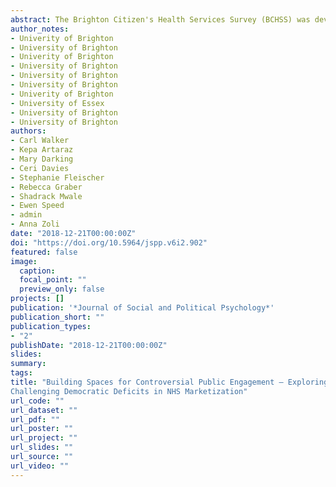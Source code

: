 ```yaml
---
abstract: The Brighton Citizen's Health Services Survey (BCHSS) was developed to explore and potentially challenge how knowledge is used and by whom in the production of local health commissioning institutions and relations. Through the creation of an ‘animating set of questions’, it sought to open up spaces through which to make visible some of the ways of knowing and valuing the NHS and health services that had been minimised through the commensuration practices of post-2012 public engagement. In this way there was a clear agenda to facilitate a form of knowledge democratisation which opened up and validated different 'health publics’, in order to explore and broaden participative engagement opportunities. The paper provides an account of the project. It considers the theoretical and methodological underpinnings of this example of ‘evidence-based activism’, reflects on the impact of the project on local commissioning and considers the range of controversies that arose as a result of the work. It explores the way that research straddling the boundary between academic inquiry and political activism speaks to the many issues that are prevalent in the changing HE sector as well as NHS privatisation, health commissioning and public sector cuts. 
author_notes:
- Univerity of Brighton
- University of Brighton
- Univerity of Brighton
- University of Brighton
- University of Brighton
- University of Brighton
- Univerity of Brighton
- University of Essex
- University of Brighton
- University of Brighton
authors:
- Carl Walker
- Kepa Artaraz
- Mary Darking
- Ceri Davies
- Stephanie Fleischer
- Rebecca Graber
- Shadrack Mwale
- Ewen Speed
- admin
- Anna Zoli
date: "2018-12-21T00:00:00Z"
doi: "https://doi.org/10.5964/jspp.v6i2.902"
featured: false
image:
  caption: 
  focal_point: ""
  preview_only: false
projects: []
publication: '*Journal of Social and Political Psychology*'
publication_short: ""
publication_types:
- "2"
publishDate: "2018-12-21T00:00:00Z"
slides: 
summary: 
tags:
title: "Building Spaces for Controversial Public Engagement – Exploring and
Challenging Democratic Deficits in NHS Marketization"
url_code: ""
url_dataset: ""
url_pdf: ""
url_poster: ""
url_project: ""
url_slides: ""
url_source: ""
url_video: ""
---
```

